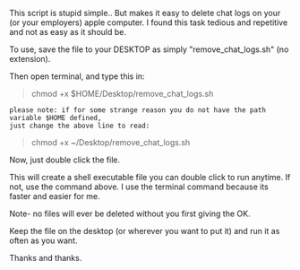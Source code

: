 This script is stupid simple.. But makes it easy to delete chat logs on your (or your employers) apple computer. I found this task tedious and repetitive and not as easy as it should be.

To use, save the file to your DESKTOP as simply "remove_chat_logs.sh" (no extension).

Then open terminal, and type this in:

> chmod +x $HOME/Desktop/remove_chat_logs.sh

    please note: if for some strange reason you do not have the path variable $HOME defined, 
    just change the above line to read:
    
> chmod +x ~/Desktop/remove_chat_logs.sh
    

Now, just double click the file.



This will create a shell executable file you can double click to run anytime. If not, use the command above.
I use the terminal command because its faster and easier for me.

Note- no files will ever be deleted without you first giving the OK. 

Keep the file on the desktop (or wherever you want to put it) and run it as often as you want.

Thanks and thanks.
